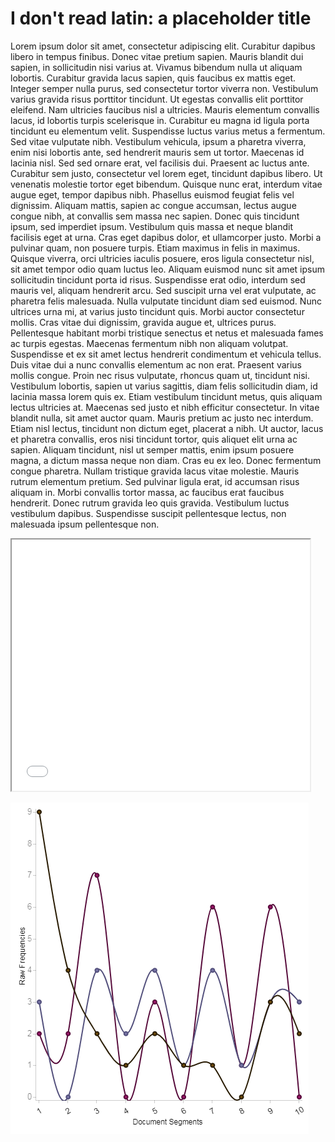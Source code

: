 # I don't read latin: a placeholder title

Lorem ipsum dolor sit amet, consectetur adipiscing elit. Curabitur dapibus libero in tempus finibus. Donec vitae pretium sapien. Mauris blandit dui sapien, in sollicitudin nisi varius at. Vivamus bibendum nulla ut aliquam lobortis. Curabitur gravida lacus sapien, quis faucibus ex mattis eget. Integer semper nulla purus, sed consectetur tortor viverra non. Vestibulum varius gravida risus porttitor tincidunt. Ut egestas convallis elit porttitor eleifend. Nam ultricies faucibus nisl a ultricies. Mauris elementum convallis lacus, id lobortis turpis scelerisque in. Curabitur eu magna id ligula porta tincidunt eu elementum velit. Suspendisse luctus varius metus a fermentum. Sed vitae vulputate nibh. Vestibulum vehicula, ipsum a pharetra viverra, enim nisi lobortis ante, sed hendrerit mauris sem ut tortor. Maecenas id lacinia nisl. Sed sed ornare erat, vel facilisis dui. Praesent ac luctus ante. Curabitur sem justo, consectetur vel lorem eget, tincidunt dapibus libero. Ut venenatis molestie tortor eget bibendum. Quisque nunc erat, interdum vitae augue eget, tempor dapibus nibh. Phasellus euismod feugiat felis vel dignissim. Aliquam mattis, sapien ac congue accumsan, lectus augue congue nibh, at convallis sem massa nec sapien. Donec quis tincidunt ipsum, sed imperdiet ipsum. Vestibulum quis massa et neque blandit facilisis eget at urna. Cras eget dapibus dolor, et ullamcorper justo. Morbi a pulvinar quam, non posuere turpis. Etiam maximus in felis in maximus. Quisque viverra, orci ultricies iaculis posuere, eros ligula consectetur nisl, sit amet tempor odio quam luctus leo. Aliquam euismod nunc sit amet ipsum sollicitudin tincidunt porta id risus. Suspendisse erat odio, interdum sed mauris vel, aliquam hendrerit arcu. Sed suscipit urna vel erat vulputate, ac pharetra felis malesuada. Nulla vulputate tincidunt diam sed euismod. Nunc ultrices urna mi, at varius justo tincidunt quis. Morbi auctor consectetur mollis. Cras vitae dui dignissim, gravida augue et, ultrices purus. Pellentesque habitant morbi tristique senectus et netus et malesuada fames ac turpis egestas. Maecenas fermentum nibh non aliquam volutpat. Suspendisse et ex sit amet lectus hendrerit condimentum et vehicula tellus. Duis vitae dui a nunc convallis elementum ac non erat. Praesent varius mollis congue. Proin nec risus vulputate, rhoncus quam ut, tincidunt nisi. Vestibulum lobortis, sapien ut varius sagittis, diam felis sollicitudin diam, id lacinia massa lorem quis ex. Etiam vestibulum tincidunt metus, quis aliquam lectus ultricies at. Maecenas sed justo et nibh efficitur consectetur. In vitae blandit nulla, sit amet auctor quam. Mauris pretium ac justo nec interdum. Etiam nisl lectus, tincidunt non dictum eget, placerat a nibh. Ut auctor, lacus et pharetra convallis, eros nisi tincidunt tortor, quis aliquet elit urna ac sapien. Aliquam tincidunt, nisl ut semper mattis, enim ipsum posuere magna, a dictum massa neque non diam. Cras eu ex leo. Donec fermentum congue pharetra. Nullam tristique gravida lacus vitae molestie. Mauris rutrum elementum pretium. Sed pulvinar ligula erat, id accumsan risus aliquam in. Morbi convallis tortor massa, ac faucibus erat faucibus hendrerit. Donec rutrum gravida leo quis gravida. Vestibulum luctus vestibulum dapibus. Suspendisse suscipit pellentesque lectus, non malesuada ipsum pellentesque non. 

<iframe style='width: 477px; height: 402px;' src='//voyant-tools.org/tool/Cirrus/?visible=25&corpus=7ff2586b466f328db277a721129dcf6d'></iframe>

![](images/download.png)

